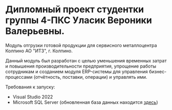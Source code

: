 # Дипломный проект студентки группы 4-ПКС Уласик Вероники Валерьевны.

Модуль отгрузки готовой продукции для сервисного металлоцентра Колпино АО "ИТЗ", г. Колпино.

Данный модуль был разработан с целью уменьшения временных затрат и повышения производительности предприятия, упрощение работы сотрудникам и созданием модуля ERP-системы для управления бизнес-процессами (отчётность, поставки, операции) и управлять ими. 

Требования к запуску:
- Visual Studio 2022
- Microsoft SQL Server (обновленная база данных находится [здесь](https://github.com/nikyn4ik/DB22))
